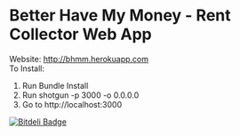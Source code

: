 Better Have My Money - Rent Collector Web App
=============
Website: http://bhmm.herokuapp.com <br/>
To Install:  <br/>
1. Run Bundle Install <br/>
2. Run shotgun -p 3000 -o 0.0.0.0 <br/>
3. Go to http://localhost:3000 


[![Bitdeli Badge](https://d2weczhvl823v0.cloudfront.net/leimd/midterm_project/trend.png)](https://bitdeli.com/free "Bitdeli Badge")

